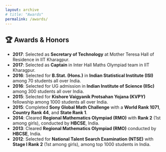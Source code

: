 ```yaml
---
layout: archive
# title: "Awards"
permalink: /awards/
---
```


## 🏆 Awards & Honors

- **2017**: Selected as **Secretary of Technology** at Mother Teresa Hall of Residence in IIT Kharagpur.
- **2017**: Selected as **Captain** in Inter Hall Maths Olympiad team in IIT Kharagpur.
- **2016**: Selected for **B.Stat. (Hons.)** in **Indian Statistical Institute (ISI)** among 70 students all over India.
- **2016**: Selected for UG admission in **Indian Institute of Science (IISc)** among 300 students all over India.
- **2015**: Selected for **Kishore Vaigyanik Protsahan Yojana (KVPY)** fellowship among 1000 students all over India.
- **2015**: Completed **Sony Global Math Challenge** with a **World Rank 1071**, **Country Rank 44**, and **State Rank 1**.
- **2014**: Cleared **Regional Mathematics Olympiad (RMO)** with **Rank 2** (1st among girls), conducted by **HBCSE**, India.
- **2013**: Cleared **Regional Mathematics Olympiad (RMO)** conducted by **HBCSE**, India.
- **2012**: Selected for **National Talent Search Examination (NTSE)** with **Stage I Rank 2** (1st among girls), among top 1000 students in India.
